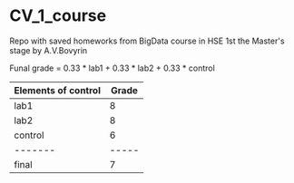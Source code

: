 # CV_1_course
Repo with saved homeworks from BigData course in HSE 1st the Master's stage by A.V.Bovyrin

Funal grade = 0.33 * lab1 + 0.33 * lab2 + 0.33 * control

| Elements of control | Grade |
| ------- | ----- |
|   lab1  |  8   |
|   lab2  |  8   |
|  control |  6   |
| ------- | ----- |
|  final  |   7   |
